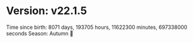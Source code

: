 # Version: v22.1.5
Time since birth: 8071 days, 193705 hours, 11622300 minutes, 697338000 seconds
Season: Autumn 🍁
